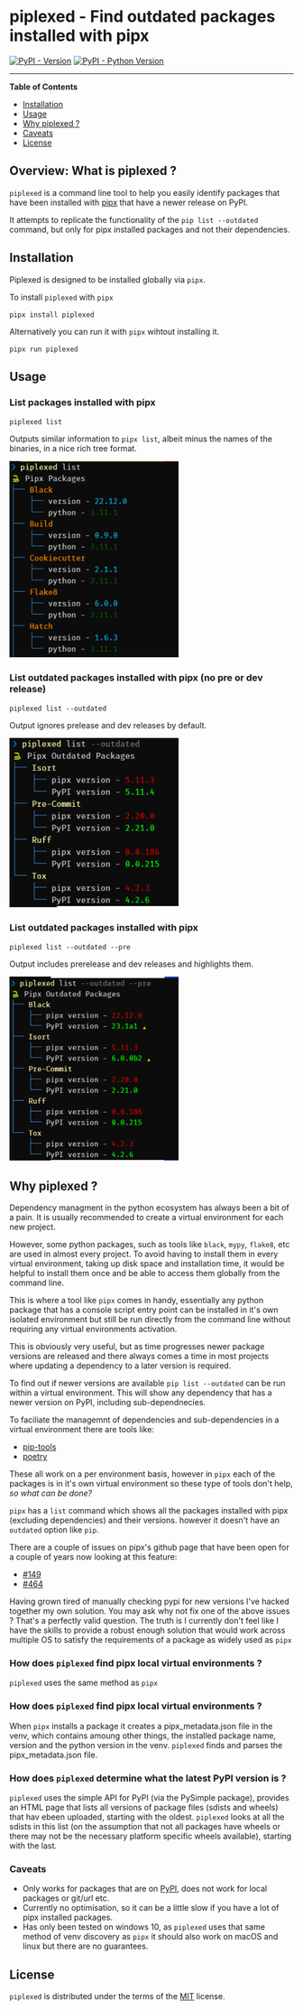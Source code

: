 # piplexed - Find outdated packages installed with pipx

[![PyPI - Version](https://img.shields.io/pypi/v/piplexed.svg)](https://pypi.org/project/piplexed)
[![PyPI - Python Version](https://img.shields.io/pypi/pyversions/piplexed.svg)](https://pypi.org/project/piplexed)

-----

**Table of Contents**

- [Installation](#installation)
- [Usage](#usage)
- [Why piplexed ?](#why-piplexed-?)
- [Caveats](#caveats)
- [License](#license)

## Overview: What is piplexed ?

`piplexed` is a command line tool to help you easily identify packages that have been installed with [pipx](https://github.com/pypa/pipx) that have a newer release on PyPI. 

It attempts to replicate the functionality of the `pip list --outdated` command, but only for pipx installed packages and not their dependencies.


## Installation

Piplexed is designed to be installed globally via `pipx`.

To install `piplexed` with `pipx`

```console
pipx install piplexed
```

Alternatively you can run it with `pipx` wihtout installing it.

```console
pipx run piplexed
```

## Usage


### List packages installed with pipx


```console
piplexed list
```
Outputs similar information to `pipx list`, albeit minus the names of the binaries, in a nice rich tree format.

<p>
<img src="https://github.com/aj-white/piplexed/raw/main/img/piplexed-list.PNG" width=300/>
</p>

### List outdated packages installed with pipx (no pre or dev release)

```console
piplexed list --outdated
```
Output ignores prelease and dev releases by default.

<p>
<img src="https://github.com/aj-white/piplexed/raw/main/img/piplexed-list-outdated.PNG" width=300/>
</p>


### List outdated packages installed with pipx


```console
piplexed list --outdated --pre
```
Output includes prerelease and dev releases and highlights them.

<p>
<img src="https://github.com/aj-white/piplexed/raw/main/img/piplexed-list-outdated-pre.PNG" width=300/>
</p>

## Why piplexed ?

Dependency managment in the python ecosystem has always been a bit of a pain. It is usually recommended to create a virtual environment for each new project.

However, some python packages, such as tools like `black`, `mypy`, `flake8`, etc are used in almost every project. To avoid having to install them in every virtual environment, taking up disk space and installation time, it would be helpful to install them once and be able to access them globally from the command line.

This is where a tool like `pipx` comes in handy, essentially any python package that has a console script entry point can be installed in it's own isolated environment but still be run directly from the command line without requiring any virtual environments activation.

This is obviously very useful, but as time progresses newer package versions are released and there always comes a time in most projects where updating a dependency to a later version is required. 

To find out if newer versions are available `pip list --outdated` can be run within a virtual environment. This will show any dependency that has a newer version on PyPI, including sub-dependnecies.

To faciliate the managemnt of dependencies and sub-dependencies in a virtual environment there are tools like:
- [pip-tools](https://github.com/jazzband/pip-tools)
- [poetry](https://github.com/python-poetry/poetry)

These all work on a per environment basis, however in `pipx` each of the packages is in it's own virtual environment so these type of tools don't help, *so what can be done?*

`pipx` has a `list` command which shows all the packages installed with pipx (excluding dependencies) and their versions. however it doesn't have an `outdated` option like `pip`.

There are a couple of issues on pipx's github page that have been open for a couple of years now looking at this feature:
- [#149](https://github.com/pypa/pipx/issues/149)
- [#464](https://github.com/pypa/pipx/issues/464)

Having grown tired of manually checking pypi for new versions I've hacked together my own solution.
You may ask why not fix one of the above issues ? That's a perfectly valid question. The truth is I currently don't feel like I have the skills to provide a robust enough solution that would work across multiple OS to satisfy the requirements of a package as widely used as `pipx`

### How does `piplexed` find pipx local virtual environments ?

`piplexed` uses the same method as `pipx`

### How does `piplexed` find pipx local virtual environments ?

When `pipx` installs a package it creates a pipx_metadata.json file in the venv, which contains amoung other things, the installed package name, version and the python version in the venv. `piplexed` finds and parses the pipx_metadata.json file.

### How does `piplexed` determine what the latest PyPI version is ?

`piplexed` uses the simple API for PyPI (via the PySimple package), provides an HTML page that lists all versions of package files (sdists and wheels) that hav ebeen uploaded, starting with the oldest. `piplexed` looks at all the sdists in this list (on the assumption that not all packages have wheels or there may not be the necessary platform specific wheels available), starting with the last.


### Caveats

- Only works for packages that are on [PyPI](https://pypi.org), does not work for local packages or git/url etc.
- Currently no optimisation, so it can be a little slow if you have a lot of pipx installed packages.
- Has only been tested on windows 10, as `piplexed` uses that same method of venv discovery as `pipx` it should also work on macOS and linux but there are no guarantees.



## License

`piplexed` is distributed under the terms of the [MIT](https://spdx.org/licenses/MIT.html) license.
